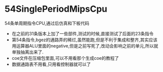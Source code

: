 # 54SinglePeriodMipsCpu

54条单周期指令CPU,通过后仿真和下板代码

- 在之前的31条版本上加了一些部件,测试的时候,直接测试了后面的23条指令
- 第54条指令,bgez的通路弄的稀烂,虽然能跑,但是不利于集成和整齐,其实应该用运算器ALU里面的negative,但是之前写死了,改动会影响之前的单元,所以就单独抽离出来了.
- coe文件在压缩包里面,可以不用看那个生成coe的教程了
- 数据通路表不用看,只用看控制器就可以了
